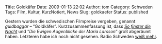 Title: Goldkäfer
Date: 2009-01-13 22:02
Author: tom
Category: Schweden
Tags: Film, Kultur, KurzNotiert, News
Slug: goldkaefer
Status: published

Gestern wurden die schwedischen Filmpreise vergeben, genannt
*guldbaggar* – “Goldkäfer”. Kurzzusammenfassung ist, dass [*So finster
die Nacht*](http://www.fiket.de/2008/12/25/auf-ins-kino/) und “*Die
Ewigen Augenblicke der Maria Larsson*” groß abgeräumt haben. Letzteren
habe ich noch nicht gesehen. Radio Schweden [weiß
mehr](http://www.sr.se/cgi-bin/international/nyhetssidor/artikel.asp?nyheter=1&programid=2108&Artikel=2564474).

